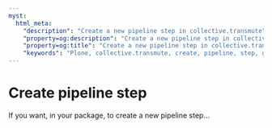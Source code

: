 ```yaml
---
myst:
  html_meta:
    "description": "Create a new pipeline step in collective.transmute"
    "property=og:description": "Create a new pipeline step in collective.transmute"
    "property=og:title": "Create a new pipeline step in collective.transmute"
    "keywords": "Plone, collective.transmute, create, pipeline, step, guides"
---
```


# Create pipeline step

If you want, in your package, to create a new pipeline step...
